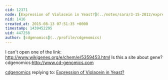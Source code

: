 ```yaml
---
cid: 12371
node: [Expression of Violacein in Yeast?](../notes/sara/3-15-2012/expression-violacein-yeast)
nid: 1416
created_at: 2015-08-13 07:51:35 +0000
timestamp: 1439452295
uid: 447258
author: [cdgenomics](../profile/cdgenomics)
---
```


I can't open one of the link: http://www.wikigenes.org/e/chem/e/5359453.html Is this a site about gene? 
cdgenomics:http://www.cd-genomics.com

[cdgenomics](../profile/cdgenomics) replying to: [Expression of Violacein in Yeast?](../notes/sara/3-15-2012/expression-violacein-yeast)

